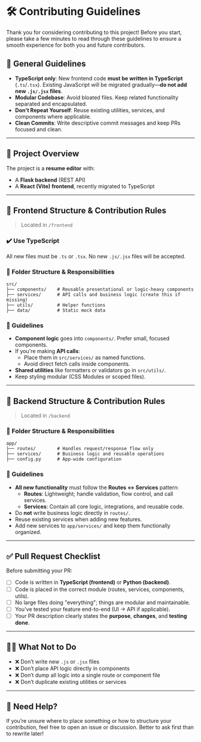 # 🛠️ Contributing Guidelines

Thank you for considering contributing to this project! Before you start, please take a few minutes to read through these guidelines to ensure a smooth experience for both you and future contributors.

## 📌 General Guidelines

- **TypeScript only**: New frontend code **must be written in TypeScript** (`.ts`/`.tsx`). Existing JavaScript will be migrated gradually—**do not add new `.js/.jsx` files**.
- **Modular Codebase**: Avoid bloated files. Keep related functionality separated and encapsulated.
- **Don't Repeat Yourself**: Reuse existing utilities, services, and components where applicable.
- **Clean Commits**: Write descriptive commit messages and keep PRs focused and clean.

---

## 🧠 Project Overview

The project is a **resume editor** with:
- A **Flask backend** (REST API)
- A **React (Vite) frontend**, recently migrated to TypeScript

---

## 🧩 Frontend Structure & Contribution Rules

> Located in `/frontend`

### ✔️ Use TypeScript

All new files must be `.ts` or `.tsx`. No new `.js/.jsx` files will be accepted.

### 📁 Folder Structure & Responsibilities

```
src/
├── components/    # Reusable presentational or logic-heavy components
├── services/      # API calls and business logic (create this if missing)
├── utils/         # Helper functions
├── data/          # Static mock data
```

### 🧭 Guidelines

- **Component logic** goes into `components/`. Prefer small, focused components.
- If you're making **API calls**:
  - Place them in `src/services/` as named functions.
  - Avoid direct fetch calls inside components.
- **Shared utilities** like formatters or validators go in `src/utils/`.
- Keep styling modular (CSS Modules or scoped files).

---

## 🐍 Backend Structure & Contribution Rules

> Located in `/backend`

### 📁 Folder Structure & Responsibilities

```
app/
├── routes/        # Handles request/response flow only
├── services/      # Business logic and reusable operations
├── config.py      # App-wide configuration
```

### 🧭 Guidelines

- **All new functionality** must follow the **Routes ↔ Services** pattern:
  - **Routes**: Lightweight; handle validation, flow control, and call services.
  - **Services**: Contain all core logic, integrations, and reusable code.
- Do **not** write business logic directly in `routes/`.
- Reuse existing services when adding new features.
- Add new services to `app/services/` and keep them functionally organized.

---

## ✅ Pull Request Checklist

Before submitting your PR:

- [ ] Code is written in **TypeScript (frontend)** or **Python (backend)**.
- [ ] Code is placed in the correct module (routes, services, components, utils).
- [ ] No large files doing "everything"; things are modular and maintainable.
- [ ] You've tested your feature end-to-end (UI → API if applicable).
- [ ] Your PR description clearly states the **purpose**, **changes**, and **testing done**.

---

## 🙅‍♂️ What Not to Do

- ❌ Don’t write new `.js` or `.jsx` files
- ❌ Don’t place API logic directly in components
- ❌ Don’t dump all logic into a single route or component file
- ❌ Don’t duplicate existing utilities or services

---

## 🙌 Need Help?

If you’re unsure where to place something or how to structure your contribution, feel free to open an issue or discussion. Better to ask first than to rewrite later!
